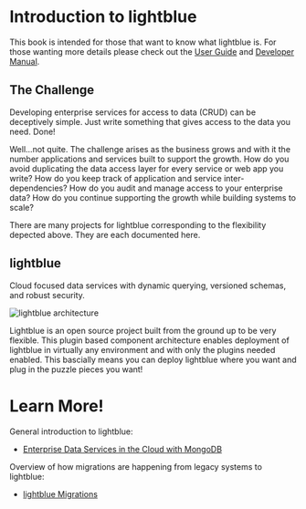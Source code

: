 # Introduction to lightblue
This book is intended for those that want to know what lightblue is.  For those wanting more details please check out the [User Guide](http://docs.lightblue.io) and [Developer Manual](http://dev.docs.lightblue.io).

## The Challenge

Developing enterprise services for access to data (CRUD) can be deceptively simple.  Just write something that gives access to the data you need.  Done!

Well...not quite.  The challenge arises as the business grows and with it the number applications and services built to support the growth.  How do you avoid duplicating the data access layer for every service or web app you write?  How do you keep track of application and service inter-dependencies?  How do you audit and manage access to your enterprise data?  How do you continue supporting the growth while building systems to scale?

There are many projects for lightblue corresponding to the flexibility depected above.  They are each documented here.

## lightblue

Cloud focused data services with dynamic querying, versioned schemas, and robust security.

![lightblue architecture](https://raw.githubusercontent.com/lightblue-platform/lightblue-docs/master/images/lightblue-puzzle.png "High Level Architecture")

Lightblue is an open source project built from the ground up to be very flexible.  This plugin based component architecture enables deployment of lightblue in virtually any environment and with only the plugins needed enabled.  This bascially means you can deploy lightblue where you want and plug in the puzzle pieces you want!

# Learn More!
General introduction to lightblue:
* [Enterprise Data Services in the Cloud with MongoDB](http://www.slideshare.net/jewzaam/lightblue)

Overview of how migrations are happening from legacy systems to lightblue:
* [lightblue Migrations](http://www.slideshare.net/derek63/lightblue-migration)
